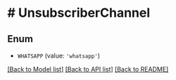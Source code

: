# # UnsubscriberChannel

## Enum


* `WHATSAPP` (value: `'whatsapp'`)


[[Back to Model list]](../../README.md#models) [[Back to API list]](../../README.md#endpoints) [[Back to README]](../../README.md)
